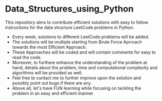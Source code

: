 # Data_Structures_using_Python
This repository aims to contribute efficient solutions with easy to follow instructions for the data structure LeetCode problems in Python.

* Every week, solutions to different LeetCode problems will be added.
* The solutions will be multiple starting from Brute Force Aprroach towards the most Efficient Approach.
* These Approaches will be coded and will contain comments for easy to read the code.
* Moreover, to furthere enhance the understanding of the problem at hand, details about the problem, time and computational complexity and algorithms will be provided as well.
* Feel free to contact me to further improve upon the solution and possibly point out bugs if there are any.
* Above all, let's have FUN learning while focusing on tackling the problem in an easy and efficient manner
